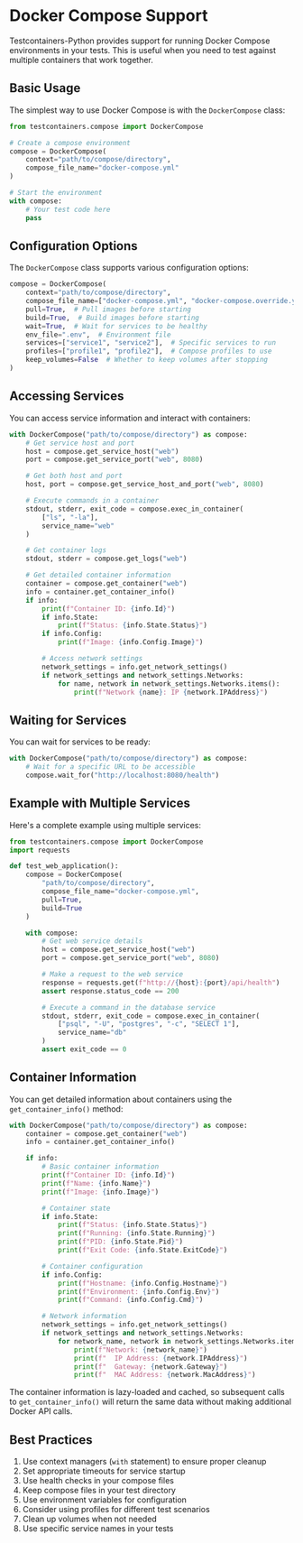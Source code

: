 # Docker Compose Support

Testcontainers-Python provides support for running Docker Compose environments in your tests. This is useful when you need to test against multiple containers that work together.

## Basic Usage

The simplest way to use Docker Compose is with the `DockerCompose` class:

```python
from testcontainers.compose import DockerCompose

# Create a compose environment
compose = DockerCompose(
    context="path/to/compose/directory",
    compose_file_name="docker-compose.yml"
)

# Start the environment
with compose:
    # Your test code here
    pass
```

## Configuration Options

The `DockerCompose` class supports various configuration options:

```python
compose = DockerCompose(
    context="path/to/compose/directory",
    compose_file_name=["docker-compose.yml", "docker-compose.override.yml"],  # Multiple compose files
    pull=True,  # Pull images before starting
    build=True,  # Build images before starting
    wait=True,  # Wait for services to be healthy
    env_file=".env",  # Environment file
    services=["service1", "service2"],  # Specific services to run
    profiles=["profile1", "profile2"],  # Compose profiles to use
    keep_volumes=False  # Whether to keep volumes after stopping
)
```

## Accessing Services

You can access service information and interact with containers:

```python
with DockerCompose("path/to/compose/directory") as compose:
    # Get service host and port
    host = compose.get_service_host("web")
    port = compose.get_service_port("web", 8080)

    # Get both host and port
    host, port = compose.get_service_host_and_port("web", 8080)

    # Execute commands in a container
    stdout, stderr, exit_code = compose.exec_in_container(
        ["ls", "-la"],
        service_name="web"
    )

    # Get container logs
    stdout, stderr = compose.get_logs("web")

    # Get detailed container information
    container = compose.get_container("web")
    info = container.get_container_info()
    if info:
        print(f"Container ID: {info.Id}")
        if info.State:
            print(f"Status: {info.State.Status}")
        if info.Config:
            print(f"Image: {info.Config.Image}")

        # Access network settings
        network_settings = info.get_network_settings()
        if network_settings and network_settings.Networks:
            for name, network in network_settings.Networks.items():
                print(f"Network {name}: IP {network.IPAddress}")
```

## Waiting for Services

You can wait for services to be ready:

```python
with DockerCompose("path/to/compose/directory") as compose:
    # Wait for a specific URL to be accessible
    compose.wait_for("http://localhost:8080/health")
```

## Example with Multiple Services

Here's a complete example using multiple services:

```python
from testcontainers.compose import DockerCompose
import requests

def test_web_application():
    compose = DockerCompose(
        "path/to/compose/directory",
        compose_file_name="docker-compose.yml",
        pull=True,
        build=True
    )

    with compose:
        # Get web service details
        host = compose.get_service_host("web")
        port = compose.get_service_port("web", 8080)

        # Make a request to the web service
        response = requests.get(f"http://{host}:{port}/api/health")
        assert response.status_code == 200

        # Execute a command in the database service
        stdout, stderr, exit_code = compose.exec_in_container(
            ["psql", "-U", "postgres", "-c", "SELECT 1"],
            service_name="db"
        )
        assert exit_code == 0
```

## Container Information

You can get detailed information about containers using the `get_container_info()` method:

```python
with DockerCompose("path/to/compose/directory") as compose:
    container = compose.get_container("web")
    info = container.get_container_info()

    if info:
        # Basic container information
        print(f"Container ID: {info.Id}")
        print(f"Name: {info.Name}")
        print(f"Image: {info.Image}")

        # Container state
        if info.State:
            print(f"Status: {info.State.Status}")
            print(f"Running: {info.State.Running}")
            print(f"PID: {info.State.Pid}")
            print(f"Exit Code: {info.State.ExitCode}")

        # Container configuration
        if info.Config:
            print(f"Hostname: {info.Config.Hostname}")
            print(f"Environment: {info.Config.Env}")
            print(f"Command: {info.Config.Cmd}")

        # Network information
        network_settings = info.get_network_settings()
        if network_settings and network_settings.Networks:
            for network_name, network in network_settings.Networks.items():
                print(f"Network: {network_name}")
                print(f"  IP Address: {network.IPAddress}")
                print(f"  Gateway: {network.Gateway}")
                print(f"  MAC Address: {network.MacAddress}")
```

The container information is lazy-loaded and cached, so subsequent calls to `get_container_info()` will return the same data without making additional Docker API calls.

## Best Practices

1. Use context managers (`with` statement) to ensure proper cleanup
2. Set appropriate timeouts for service startup
3. Use health checks in your compose files
4. Keep compose files in your test directory
5. Use environment variables for configuration
6. Consider using profiles for different test scenarios
7. Clean up volumes when not needed
8. Use specific service names in your tests
